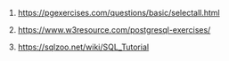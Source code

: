 1. https://pgexercises.com/questions/basic/selectall.html
2. https://www.w3resource.com/postgresql-exercises/

3. https://sqlzoo.net/wiki/SQL_Tutorial

